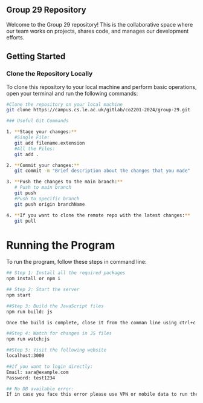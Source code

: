 ## Group 29 Repository

Welcome to the Group 29 repository! This is the collaborative space where our team works on projects, shares code, and manages our development efforts.

## Getting Started

### Clone the Repository Locally

To clone this repository to your local machine and perform basic operations, open your terminal and run the following commands:

```bash
#Clone the repository on your local machine
git clone https://campus.cs.le.ac.uk/gitlab/co2201-2024/group-29.git

### Useful Git Commands

1. **Stage your changes:**
   #Single File:
   git add filename.extension
   #All the Files:
   git add .

2. **Commit your changes:**
   git commit -m "Brief description about the changes that you made"

3. **Push the changes to the main branch:**
   # Push to main branch
   git push
   #Push to specific branch
   git push origin branchName

4. **If you want to clone the remote repo with the latest changes:**
   git pull

```

# Running the Program

To run the program, follow these steps in command line:

```bash
## Step 1: Install all the required packages
npm install or npm i

## Step 2: Start the server
npm start

##Step 3: Build the JavaScript files
npm run build: js

Once the build is complete, close it from the comman line using ctrl+c

##Step 4: Watch for changes in JS files
npm run watch:js

##Step 5: Visit the following website
localhost:3000

##If you want to login directly:
Email: sara@example.com
Password: test1234

## No DB available error:
If in case you face this error please use VPN or mobile data to run the application and do not use University Wi-Fi

```
